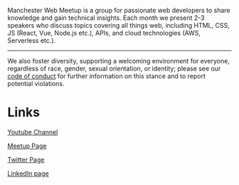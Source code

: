 Manchester Web Meetup is a group for passionate web developers to share knowledge and gain technical insights. Each month we present 2-3 speakers who discuss topics covering all things web, including HTML, CSS, JS (React, Vue, Node.js etc.), APIs, and cloud technologies (AWS, Serverless etc.).

____

We also foster diversity, supporting a welcoming environment for everyone, regardless of race, gender, sexual orientation, or identity; please see our [code of conduct](https://docs.google.com/document/d/1yvV1BvVBAEaUl4wxbAFlAmIaHOgNS0RSE5RRyS8mItY) for further information on this stance and to report potential violations.

# Links

[Youtube Channel](https://www.youtube.com/channel/UCAgDTZAbzPvQwLm6vmW2-fw)

[Meetup Page](https://www.meetup.com/Manchester-Web-Meetup/)

[Twitter Page](https://twitter.com/manc_web)

[LinkedIn page](https://www.linkedin.com/company/manchester-web-meetup)
